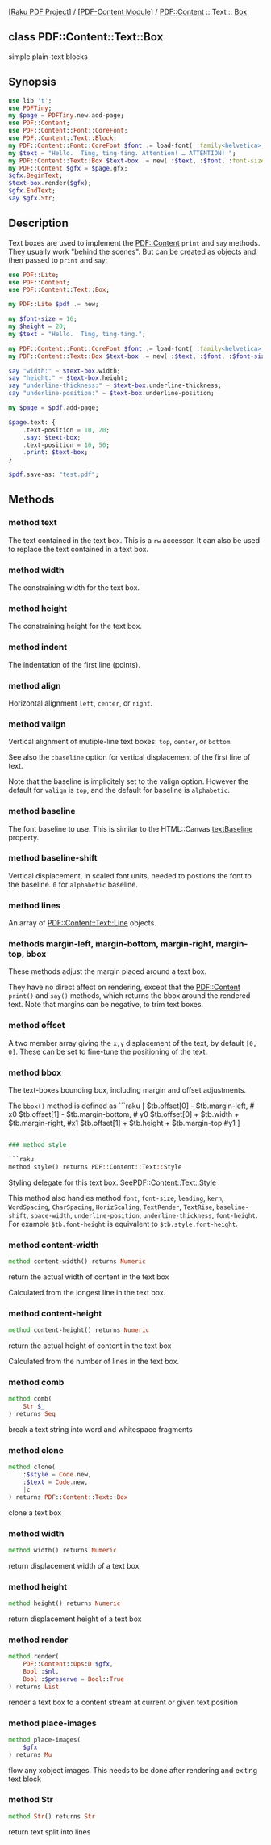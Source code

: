 [[Raku PDF Project]](https://pdf-raku.github.io)
 / [[PDF-Content Module]](https://pdf-raku.github.io/PDF-Content-raku)
 / [PDF::Content](https://pdf-raku.github.io/PDF-Content-raku/PDF/Content)
 :: Text
 :: [Box](https://pdf-raku.github.io/PDF-Content-raku/PDF/Content/Text/Box)

class PDF::Content::Text::Box
-----------------------------

simple plain-text blocks

Synopsis
--------

```raku
use lib 't';
use PDFTiny;
my $page = PDFTiny.new.add-page;
use PDF::Content;
use PDF::Content::Font::CoreFont;
use PDF::Content::Text::Block;
my PDF::Content::Font::CoreFont $font .= load-font( :family<helvetica>, :weight<bold> );
my $text = "Hello.  Ting, ting-ting. Attention! … ATTENTION! ";
my PDF::Content::Text::Box $text-box .= new( :$text, :$font, :font-size(16) );
my PDF::Content $gfx = $page.gfx;
$gfx.BeginText;
$text-box.render($gfx);
$gfx.EndText;
say $gfx.Str;
```

Description
-----------

Text boxes are used to implement the [PDF::Content](https://pdf-raku.github.io/PDF-Content-raku/PDF/Content) `print` and `say` methods. They usually work "behind the scenes". But can be created as objects and then passed to `print` and `say`:

```raku
use PDF::Lite;
use PDF::Content;
use PDF::Content::Text::Box;

my PDF::Lite $pdf .= new;

my $font-size = 16;
my $height = 20;
my $text = "Hello.  Ting, ting-ting.";

my PDF::Content::Font::CoreFont $font .= load-font( :family<helvetica>, :weight<bold> );
my PDF::Content::Text::Box $text-box .= new( :$text, :$font, :$font-size, :$height );

say "width:" ~ $text-box.width;
say "height:" ~ $text-box.height;
say "underline-thickness:" ~ $text-box.underline-thickness;
say "underline-position:" ~ $text-box.underline-position;

my $page = $pdf.add-page;

$page.text: {
    .text-position = 10, 20;
    .say: $text-box;
    .text-position = 10, 50;
    .print: $text-box;
}

$pdf.save-as: "test.pdf";
```

Methods
-------

### method text

The text contained in the text box. This is a `rw` accessor. It can also be used to replace the text contained in a text box.

### method width

The constraining width for the text box.

### method height

The constraining height for the text box.

### method indent

The indentation of the first line (points).

### method align

Horizontal alignment `left`, `center`, or `right`.

### method valign

Vertical alignment of mutiple-line text boxes: `top`, `center`, or `bottom`.

See also the `:baseline` option for vertical displacement of the first line of text.

Note that the baseline is implicitely set to the valign option. However the default for `valign` is `top`, and the default for baseline is `alphabetic`.

### method baseline

The font baseline to use. This is similar to the HTML::Canvas [textBaseline](https://html.spec.whatwg.org/multipage/canvas.html#dom-context-2d-textbaseline) property.

### method baseline-shift

Vertical displacement, in scaled font units, needed to postions the font to the baseline. `0` for `alphabetic` baseline.

### method lines

An array of [PDF::Content::Text::Line](https://pdf-raku.github.io/PDF-Content-raku/PDF/Content/Text/Line) objects.

### methods margin-left, margin-bottom, margin-right, margin-top, bbox

These methods adjust the margin placed around a text box.

They have no direct affect on rendering, except that the [PDF::Content](https://pdf-raku.github.io/PDF-Content-raku/PDF/Content) `print()` and `say()` methods, which returns the bbox around the rendered text. Note that margins can be negative, to trim text boxes.

### method offset

A two member array giving the `x,y` displacement of the text, by default `[0, 0]`. These can be set to fine-tune the positioning of the text.

### method bbox

The text-boxes bounding box, including margin and offset adjustments.

The `bbox()` method is defined as ```raku
[ $tb.offset[0] - $tb.margin-left,   # x0
  $tb.offset[1] - $tb.margin-bottom, # y0
  $tb.offset[0] + $tb.width + $tb.margin-right, #x1
  $tb.offset[1] + $tb.height + $tb.margin-top   #y1
]
``` for a given paragraph.

### method style

```raku
method style() returns PDF::Content::Text::Style
```

Styling delegate for this text box. See[PDF::Content::Text::Style](https://pdf-raku.github.io/PDF-Content-raku/PDF/Content/Text/Style)

This method also handles method `font`, `font-size`, `leading`, `kern`, `WordSpacing`, `CharSpacing`, `HorizScaling`, `TextRender`, `TextRise`, `baseline-shift`, `space-width`, `underline-position`, `underline-thickness`, `font-height`. For example `$tb.font-height` is equivalent to `$tb.style.font-height`.

### method content-width

```raku
method content-width() returns Numeric
```

return the actual width of content in the text box

Calculated from the longest line in the text box.

### method content-height

```raku
method content-height() returns Numeric
```

return the actual height of content in the text box

Calculated from the number of lines in the text box.

### method comb

```raku
method comb(
    Str $_
) returns Seq
```

break a text string into word and whitespace fragments

### method clone

```raku
method clone(
    :$style = Code.new,
    :$text = Code.new,
    |c
) returns PDF::Content::Text::Box
```

clone a text box

### method width

```raku
method width() returns Numeric
```

return displacement width of a text box

### method height

```raku
method height() returns Numeric
```

return displacement height of a text box

### method render

```raku
method render(
    PDF::Content::Ops:D $gfx,
    Bool :$nl,
    Bool :$preserve = Bool::True
) returns List
```

render a text box to a content stream at current or given text position

### method place-images

```raku
method place-images(
    $gfx
) returns Mu
```

flow any xobject images. This needs to be done after rendering and exiting text block

### method Str

```raku
method Str() returns Str
```

return text split into lines

